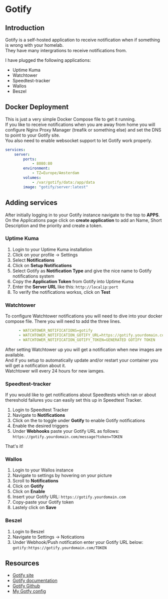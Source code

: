 # Gotify

## Introduction
Gotify is a self-hosted application to receive notification when if something is wrong with your homelab.  
They have many intergrations to receive notifications from.  
  
I have plugged the following applications:  
- Uptime Kuma  
- Watchtower  
- Speedtest-tracker  
- Wallos  
- Beszel  

## Docker Deployment
This is just a very simple Docker Compose file to get it running.  
If you like to receive notifications when you are away from home you will configure Nginx Proxy Manager (treafik or something else) and set the DNS to point to your Gotify site.  
You also need to enable websocket support to let Gotify work properly.  

``` yaml linenums="1" title="Speedtest Tracker config"
services:
    server:
        ports:
            - 8080:80
        environment:
            - TZ=Europe/Amsterdam
        volumes:
            - /var/gotify/data:/app/data
        image: "gotify/server:latest"
```

## Adding services
After initially logging in to your Gotify instance navigate to the top to **APPS**.
On the Applications page click on **create application** to add an Name, Short Description and the priority and create a token.

### Uptime Kuma
1. Login to your Uptime Kuma installation
2. Click on your profile -> Settings
3. Select **Notifications**
4. Click on **Setup Notifications**
5. Select Gotify as **Notification Type** and give the nice name to Gotify notifications system
6. Copy the **Application Token** from Gotify into Uptime Kuma
7. Enter the **Server URL** like this: `http://localip:port`
8. To verify the notifications workss, click on **Test**

### Watchtower
To configure Watchtower notifications you will need to dive into your docker compose file.
There you will need to add the three lines.
```yaml
      - WATCHTOWER_NOTIFICATIONS=gotify
      - WATCHTOWER_NOTIFICATION_GOTIFY_URL=https://gotify.yourdomain.com
      - WATCHTOWER_NOTIFICATION_GOTIFY_TOKEN=GENERATED GOTIFY TOKEN
```
After setting Watchtower up you will get a notification when new images are available.  
And if you setup to automatically update and/or restart your container you will get a notification about it.  
Watchtower will every 24 hours for new iamges.  

### Speedtest-tracker
If you would like to get notifications about Speedtests which ran or about thereshold failures you can easily set this up in Speedtest Tracker.  
  
1. Login to Speedtest Tracker
2. Navigate to **Notifications**
3. Click on the to toggle under **Gotify** to enable Gotify notifications
4. Enable the desired triggers
5. Under **Webhooks** paste your Gotify URL as follows:  
`https://gotify.yourdomain.com/message?token=TOKEN`  
  
That's it!

### Wallos
1. Login to your Wallos instance
2. Navigate to settings by hovering on your picture
3. Scroll to **Notifications**
4. Click on **Gotify**
5. Click on **Enable**
6. Insert your Gotify URL: `https://gotify.yourdomain.com`
7. Copy-paste your Gotify token
8. Lastely click on **Save**

### Beszel
1. Login to Beszel
2. Navigate to Settings -> Notications
3. Under Webhook/Push notification enter your Gotify URL below:  
`gotify:https://gotify.yourdomain.com/TOKEN`

## Resources
- [Gotify site](https://gotify.net/)
- [Gotify documentation](https://gotify.net/docs/index)
- [Gotify Github](https://github.com/gotify)
- [My Gotfy config](https://github.com/JustHelixia/Portainer-Templates/blob/master/Docker%20Compose%20files/Gotify.yml)